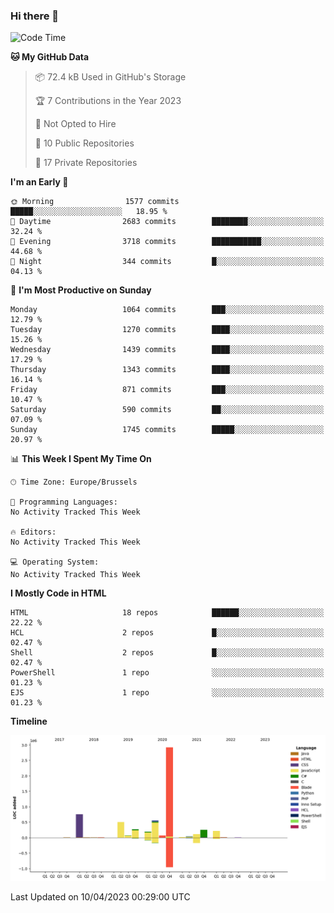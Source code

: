 ### Hi there 👋

<!--START_SECTION:waka-->
![Code Time](http://img.shields.io/badge/Code%20Time-1%2C219%20hrs%2044%20mins-blue)

**🐱 My GitHub Data** 

> 📦 72.4 kB Used in GitHub's Storage 
 > 
> 🏆 7 Contributions in the Year 2023
 > 
> 🚫 Not Opted to Hire
 > 
> 📜 10 Public Repositories 
 > 
> 🔑 17 Private Repositories 
 > 
**I'm an Early 🐤** 

```text
🌞 Morning                1577 commits        █████░░░░░░░░░░░░░░░░░░░░   18.95 % 
🌆 Daytime                2683 commits        ████████░░░░░░░░░░░░░░░░░   32.24 % 
🌃 Evening                3718 commits        ███████████░░░░░░░░░░░░░░   44.68 % 
🌙 Night                  344 commits         █░░░░░░░░░░░░░░░░░░░░░░░░   04.13 % 
```
📅 **I'm Most Productive on Sunday** 

```text
Monday                   1064 commits        ███░░░░░░░░░░░░░░░░░░░░░░   12.79 % 
Tuesday                  1270 commits        ████░░░░░░░░░░░░░░░░░░░░░   15.26 % 
Wednesday                1439 commits        ████░░░░░░░░░░░░░░░░░░░░░   17.29 % 
Thursday                 1343 commits        ████░░░░░░░░░░░░░░░░░░░░░   16.14 % 
Friday                   871 commits         ███░░░░░░░░░░░░░░░░░░░░░░   10.47 % 
Saturday                 590 commits         ██░░░░░░░░░░░░░░░░░░░░░░░   07.09 % 
Sunday                   1745 commits        █████░░░░░░░░░░░░░░░░░░░░   20.97 % 
```


📊 **This Week I Spent My Time On** 

```text
🕑︎ Time Zone: Europe/Brussels

💬 Programming Languages: 
No Activity Tracked This Week

🔥 Editors: 
No Activity Tracked This Week

💻 Operating System: 
No Activity Tracked This Week
```

**I Mostly Code in HTML** 

```text
HTML                     18 repos            ██████░░░░░░░░░░░░░░░░░░░   22.22 % 
HCL                      2 repos             █░░░░░░░░░░░░░░░░░░░░░░░░   02.47 % 
Shell                    2 repos             █░░░░░░░░░░░░░░░░░░░░░░░░   02.47 % 
PowerShell               1 repo              ░░░░░░░░░░░░░░░░░░░░░░░░░   01.23 % 
EJS                      1 repo              ░░░░░░░░░░░░░░░░░░░░░░░░░   01.23 % 
```



**Timeline**

![Lines of Code chart](https://raw.githubusercontent.com/guillaumedeplancke/guillaumedeplancke/main/assets/bar_graph.png)


 Last Updated on 10/04/2023 00:29:00 UTC
<!--END_SECTION:waka-->
